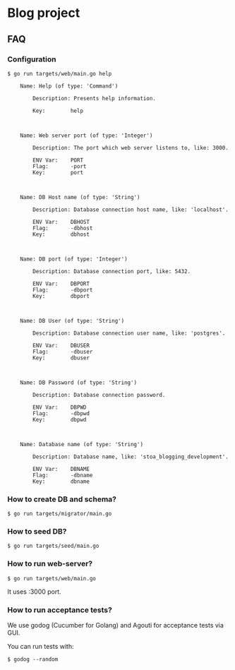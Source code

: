 # Blog project

## FAQ

### Configuration
```
$ go run targets/web/main.go help

	Name: Help (of type: 'Command')

		Description: Presents help information.

		Key:        help



	Name: Web server port (of type: 'Integer')

		Description: The port which web server listens to, like: 3000.

		ENV Var:    PORT
		Flag:       -port
		Key:        port



	Name: DB Host name (of type: 'String')

		Description: Database connection host name, like: 'localhost'.

		ENV Var:    DBHOST
		Flag:       -dbhost
		Key:        dbhost



	Name: DB port (of type: 'Integer')

		Description: Database connection port, like: 5432.

		ENV Var:    DBPORT
		Flag:       -dbport
		Key:        dbport



	Name: DB User (of type: 'String')

		Description: Database connection user name, like: 'postgres'.

		ENV Var:    DBUSER
		Flag:       -dbuser
		Key:        dbuser



	Name: DB Password (of type: 'String')

		Description: Database connection password.

		ENV Var:    DBPWD
		Flag:       -dbpwd
		Key:        dbpwd



	Name: Database name (of type: 'String')

		Description: Database name, like: 'stoa_blogging_development'.

		ENV Var:    DBNAME
		Flag:       -dbname
		Key:        dbname
```

### How to create DB and schema?

```$ go run targets/migrator/main.go```

### How to seed DB?

```$ go run targets/seed/main.go```

### How to run web-server?

```$ go run targets/web/main.go```

It uses :3000 port.

### How to run acceptance tests?

We use godog (Cucumber for Golang) and Agouti for acceptance tests via GUI.

You can run tests with:

```$ godog --random```
